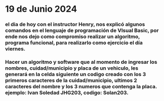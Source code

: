 # 19 de Junio 2024
### el dia de hoy con el instructor Henry, nos explicó algunos comandos en el lenguaje de programación de VIsual Basic, por ende nos dejo como compromiso realizar un algoritmo, programa funcional, para realizarlo como ejercicio el día viernes.
### Hacer un algoritmo y software que al momento de ingresar los nombres, cuidad/municipio y placa de un vehiculo, les generará en la celda siguiente un codigo creado con los 3 primeros caracteres de la cuidad/municipio, ultimos 2 caracteres del nombre y los 3 numeros que contenga la placa. ejemplo: Ivan Soledad JHG203, codigo: Solan203. 